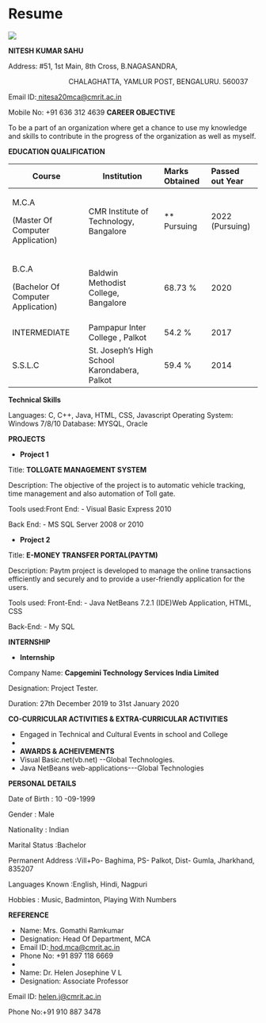 # Resume
![](Aspose.Words.d7e702c4-3295-4562-a859-82ec78e11d06.001.png)

**NITESH KUMAR SAHU**
                                                                                                                                  
Address: #51, 1st Main, 8th Cross, B.NAGASANDRA,   

`                 `CHALAGHATTA, YAMLUR POST, BENGALURU.                   560037  

Email ID:[ nitesa20mca@cmrit.ac.in ](mailto:nitesa20mca@cmrit.ac.in) 

Mobile No: +91 636 312 4639  **CAREER OBJECTIVE** 

To be a part of an organization where get a chance to use my knowledge and skills to contribute in the progress of the organization as well as myself. 

**EDUCATION QUALIFICATION** 

|**Course** |**Institution** |**Marks Obtained** |**Passed out Year** |
| - | - | :- | :- |
|<p>M.C.A </p><p>(Master Of Computer Application) </p>|CMR Institute of Technology, Bangalore|** Pursuing |2022 (Pursuing) |
|<p>B.C.A </p><p>(Bachelor Of Computer Application) </p>|Baldwin Methodist College, Bangalore |68.73 % |2020 |
|INTERMEDIATE |Pampapur Inter College , Palkot |54.2 % |2017 |
|S.S.L.C |St. Joseph’s High School Karondabera, Palkot |59.4 % |2014 |

**Technical Skills** 

Languages: C, C++, Java, HTML, CSS, Javascript Operating System: Windows 7/8/10 Database: MYSQL, Oracle 


**PROJECTS** 

- **Project 1**  

Title: **TOLLGATE MANAGEMENT SYSTEM**

Description: The objective of the project is to automatic vehicle tracking, time management and also automation of Toll gate. 

Tools used:Front End: - Visual Basic Express 2010 

Back End: - MS SQL Server 2008 or 2010 

- **Project 2**  

Title: **E-MONEY TRANSFER PORTAL(PAYTM)** 

Description: Paytm project is developed to manage the online transactions efficiently and securely and to provide a user-friendly application for the users. 

Tools used: Front-End: - Java NetBeans 7.2.1 (IDE)Web Application, HTML, CSS  

Back-End: - My SQL   

**INTERNSHIP** 

- **Internship**  

Company Name: **Capgemini Technology Services India Limited** 

Designation: Project Tester.  

Duration: 27th December 2019 to 31st January 2020 

**CO-CURRICULAR ACTIVITIES & EXTRA-CURRICULAR ACTIVITIES** 

- Engaged in Technical and Cultural Events in school and College
- 
-   **AWARDS & ACHEIVEMENTS** 
- Visual Basic.net(vb.net) --Global Technologies. 
- Java NetBeans web-applications---Global Technologies 

**PERSONAL DETAILS** 

Date of Birth                           : 10 -09-1999 

Gender                                     : Male 

Nationality                              : Indian 

Marital Status                         :Bachelor 

Permanent Address               :Vill+Po- Baghima, PS- Palkot, Dist- Gumla, Jharkhand, 835207 

Languages Known                  :English, Hindi, Nagpuri 

Hobbies                                    : Music, Badminton, Playing With Numbers 

**REFERENCE** 

- Name: Mrs. Gomathi Ramkumar
- Designation: Head Of Department, MCA
- Email ID:[ hod.mca@cmrit.ac.in ](mailto:hod.mca@cmrit.ac.in)
- Phone No: +91 897 118 6669 
-
-  Name: Dr. Helen Josephine V L 
-  Designation: Associate Professor 

Email ID: helen.j@cmrit.ac.in 

Phone No:+91 910 887 3478 
